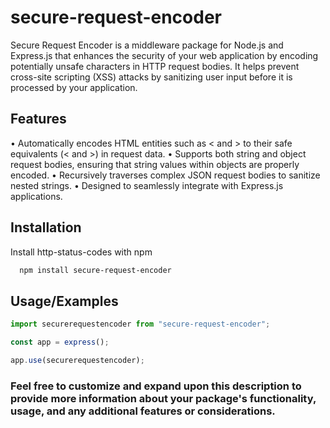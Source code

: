 # secure-request-encoder

Secure Request Encoder is a middleware package for Node.js and Express.js that enhances the security of your web application by encoding potentially unsafe characters in HTTP request bodies. It helps prevent cross-site scripting (XSS) attacks by sanitizing user input before it is processed by your application.

## Features

• Automatically encodes HTML entities such as < and > to their safe equivalents (&lt; and &gt;) in request data.
• Supports both string and object request bodies, ensuring that string values within objects are properly encoded.
• Recursively traverses complex JSON request bodies to sanitize nested strings.
• Designed to seamlessly integrate with Express.js applications.

## Installation

Install http-status-codes with npm

```bash
  npm install secure-request-encoder
```

## Usage/Examples

```javascript
import securerequestencoder from "secure-request-encoder";

const app = express();

app.use(securerequestencoder);

```
### Feel free to customize and expand upon this description to provide more information about your package's functionality, usage, and any additional features or considerations.
